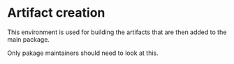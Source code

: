 # Artifact creation

This environment is used for building the artifacts that are then added to the main package.

Only pakage maintainers should need to look at this.
